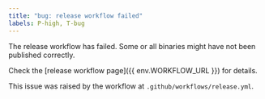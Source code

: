 ```yaml
---
title: "bug: release workflow failed"
labels: P-high, T-bug
---
```


The release workflow has failed. Some or all binaries might have not been published correctly.

Check the [release workflow page]({{ env.WORKFLOW_URL }}) for details.

This issue was raised by the workflow at `.github/workflows/release.yml`.